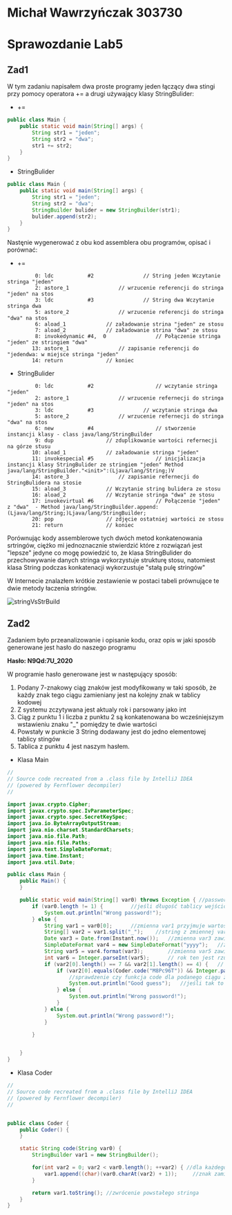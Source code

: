 # Michał Wawrzyńczak 303730
# Sprawozdanie Lab5

## Zad1
W tym zadaniu napisałem dwa proste programy jeden łączący dwa stingi przy pomocy operatora += a drugi używający klasy StringBulider:

- +=
```java
public class Main {
    public static void main(String[] args) {
        String str1 = "jeden";
        String str2 = "dwa";
        str1 += str2;
    }
}
```

- StringBulider
```java
public class Main {
    public static void main(String[] args) {
        String str1 = "jeden";
        String str2 = "dwa";
        StringBuilder bulider = new StringBuilder(str1);
        bulider.append(str2);
    }
}
```

Nastęnie wygenerować z obu kod assemblera obu programów, opisać i porównać: 

- +=
```
    	 0: ldc           #2            	// String jeden Wczytanie stringa "jeden"
         2: astore_1				// wrzucenie referencji do stringa "jeden" na stos
         3: ldc           #3              	// String dwa Wczytanie stringa dwa
         5: astore_2				// wrzucenie referencji do stringa "dwa" na stos
         6: aload_1				// załadowanie strina "jeden" ze stosu
         7: aload_2				// załadowanie strina "dwa" ze stosu
         8: invokedynamic #4,  0              	// Połączenie stringa "jeden" ze stringiem "dwa"
        13: astore_1				// zapisanie referencji do "jedendwa: w miejsce stringa "jeden"
        14: return				// koniec    
```

- StringBulider
```
         0: ldc           #2                  	// wczytanie stringa "jeden"
         2: astore_1				// wrzucenie refernecji do stringa "jeden" na stos
         3: ldc           #3            	// wczytanie stringa dwa
         5: astore_2				// wrzucenie refernecji do stringa "dwa" na stos
         6: new           #4                  	// stworzenie instancji klasy - class java/lang/StringBuilder
         9: dup					// zduplikowanie wartości refernecji na górze stusu
        10: aload_1				// załadowanie stringa "jeden"
        11: invokespecial #5                  	// inicjalizacja instancji klasy StringBulider ze stringiem "jeden" Method java/lang/StringBuilder."<init>":(Ljava/lang/String;)V
        14: astore_3				// zapisanie refernecji do StringBulidera na stosie
        15: aload_3				// Wczytanie string bulidera ze stosu
        16: aload_2				// Wczytanie stringa "dwa" ze stosu
        17: invokevirtual #6                 	// Połączenie "jeden" z "dwa"  - Method java/lang/StringBuilder.append:(Ljava/lang/String;)Ljava/lang/StringBuilder;
        20: pop					// zdjęcie ostatniej wartości ze stosu
        21: return				// koniec
```

Porównując kody assemblerowe tych dwóch metod konkatenowania srtringów, ciężko mi jednoznacznie stwierdzić które z rozwiązań
jest "lepsze" jedyne co mogę powiedzić to, że klasa StringBulider do przechowywanie danych stringa wykorzystuje strukturę
stosu, natomiest klasa String podczas konkatenacji wykorzustuje "stałą pulę stringów"

W Internecie znalazłem krótkie zestawienie w postaci tabeli prównujące te dwie metody łaczenia stringów.

![stringVsStrBuild](/uploads/3b954bfd35af522fc86ee4771d6bca61/stringVsStrBuild.png)


## Zad2
Zadaniem było przeanalizowanie i opisanie kodu, oraz opis w jaki sposób generowane jest hasło do naszego programu

**Hasło: N9Qd:7U_2020**

W programie hasło generowane jest w następujący sposób:
1. Podany 7-znakowy ciąg znaków jest modyfikowany w taki sposób, że każdy znak tego ciągu zamieniany jest na kolejny znak w tablicy kodowej
2. Z systemu zczytywana jest aktualy rok i parsowany jako int
3. Ciąg z punktu 1 i liczba z punktu 2 są konkatenowana bo wcześniejszym wstawieniu znaku "_" pomiędzy te dwie wartości
4. Powstały w punkcie 3 String dodawany jest do jedno elementowej tablicy stingów
5. Tablica z punktu 4 jest naszym hasłem.


- Klasa Main
```java
//
// Source code recreated from a .class file by IntelliJ IDEA
// (powered by Fernflower decompiler)
//

import javax.crypto.Cipher;
import javax.crypto.spec.IvParameterSpec;
import javax.crypto.spec.SecretKeySpec;
import java.io.ByteArrayOutputStream;
import java.nio.charset.StandardCharsets;
import java.nio.file.Path;
import java.nio.file.Paths;
import java.text.SimpleDateFormat;
import java.time.Instant;
import java.util.Date;

public class Main {
    public Main() {
    }

    public static void main(String[] var0) throws Exception { //password: N9Qd:7U_2020
        if (var0.length != 1) {         //jeśli długość tablicy wejściowej var0 różna od 1 oznacza to błędne hasło
            System.out.println("Wrong password!");
        } else {
            String var1 = var0[0];      //zmienna var1 przyjmuje wartość jedynej wartości z tablicy var0
            String[] var2 = var1.split("_");    //string z zmiennej var 1 dzielony na tablicę stringów, separatorem jest "_"
            Date var3 = Date.from(Instant.now());   //zmienna var3 zawierająca aktualną datę
            SimpleDateFormat var4 = new SimpleDateFormat("yyyy");   //zmienna var4 format dla daty zawierający jedynie rok
            String var5 = var4.format(var3);        //zmienna var5 zawiera datę var3 według formatu var4 czyli aktualny rok
            int var6 = Integer.parseInt(var5);      // rok ten jest rzutowany na inta 2020
            if (var2[0].length() == 7 && var2[1].length() == 4) {   // sprawdzenie czy string na pozycji 0 w tablicy var2 ma długość 7, a na pozycji 1 długość 4
                if (var2[0].equals(Coder.code("M8Pc96T")) && Integer.parseInt(var2[1]) == var6) {
                    //sprawdzenie czy funkcja code dla podanego ciągu znaków zwraca vwartość var2[0] i czy var2[1] to aktualny rok
                    System.out.println("Good guess");   //jeśli tak to dane wejściowe poprawne
                } else {
                    System.out.println("Wrong password!");
                }
            } else {
                System.out.println("Wrong password!");
            }

        }


    }
}
```

- Klasa Coder
```java
//
// Source code recreated from a .class file by IntelliJ IDEA
// (powered by Fernflower decompiler)
//


public class Coder {
    public Coder() {
    }

    static String code(String var0) {
        StringBuilder var1 = new StringBuilder();

        for(int var2 = 0; var2 < var0.length(); ++var2) { //dla każdego znaku stinga wejściowego
            var1.append((char)(var0.charAt(var2) + 1));     //znak zamienia się na kolejny znak w tablicy kodowej i dodawany jest do nowego stringa (var1)
        }

        return var1.toString(); //zwrócenie powstałego stringa
    }
}
```


